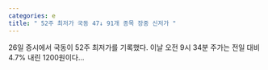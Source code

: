 ```yaml
---
categories: e
title: " 52주 최저가 국동 47↓ 91개 종목 장중 신저가 "
---
```

 26일 증시에서 국동이 52주 최저가를 기록했다. 이날 오전 9시 34분 주가는 전일 대비 4.7% 내린 1200원이다... 